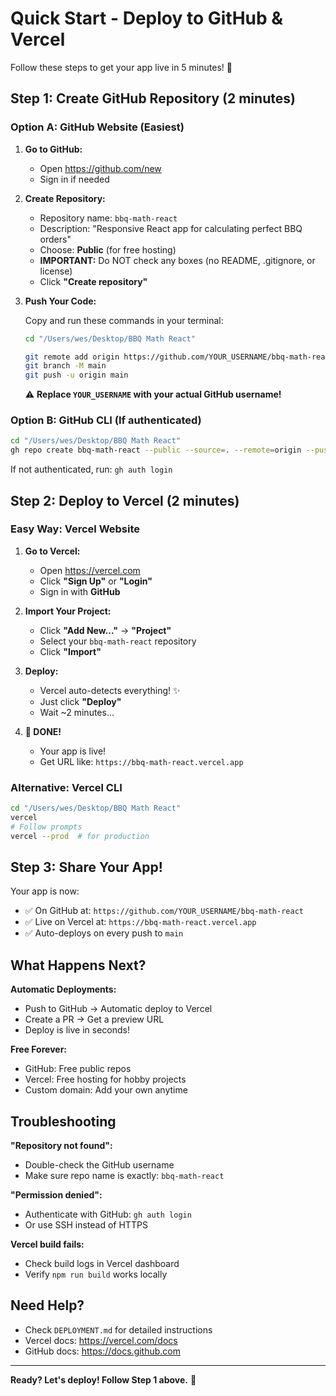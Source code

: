 # Quick Start - Deploy to GitHub & Vercel

Follow these steps to get your app live in 5 minutes! 🚀

## Step 1: Create GitHub Repository (2 minutes)

### Option A: GitHub Website (Easiest)

1. **Go to GitHub:**
   - Open https://github.com/new
   - Sign in if needed

2. **Create Repository:**
   - Repository name: `bbq-math-react`
   - Description: "Responsive React app for calculating perfect BBQ orders"
   - Choose: **Public** (for free hosting)
   - **IMPORTANT:** Do NOT check any boxes (no README, .gitignore, or license)
   - Click **"Create repository"**

3. **Push Your Code:**
   
   Copy and run these commands in your terminal:
   
   ```bash
   cd "/Users/wes/Desktop/BBQ Math React"
   
   git remote add origin https://github.com/YOUR_USERNAME/bbq-math-react.git
   git branch -M main
   git push -u origin main
   ```
   
   ⚠️ **Replace `YOUR_USERNAME` with your actual GitHub username!**

### Option B: GitHub CLI (If authenticated)

```bash
cd "/Users/wes/Desktop/BBQ Math React"
gh repo create bbq-math-react --public --source=. --remote=origin --push
```

If not authenticated, run: `gh auth login`

## Step 2: Deploy to Vercel (2 minutes)

### Easy Way: Vercel Website

1. **Go to Vercel:**
   - Open https://vercel.com
   - Click **"Sign Up"** or **"Login"**
   - Sign in with **GitHub**

2. **Import Your Project:**
   - Click **"Add New..."** → **"Project"**
   - Select your `bbq-math-react` repository
   - Click **"Import"**

3. **Deploy:**
   - Vercel auto-detects everything! ✨
   - Just click **"Deploy"**
   - Wait ~2 minutes...

4. **🎉 DONE!**
   - Your app is live!
   - Get URL like: `https://bbq-math-react.vercel.app`

### Alternative: Vercel CLI

```bash
cd "/Users/wes/Desktop/BBQ Math React"
vercel
# Follow prompts
vercel --prod  # for production
```

## Step 3: Share Your App! 

Your app is now:
- ✅ On GitHub at: `https://github.com/YOUR_USERNAME/bbq-math-react`
- ✅ Live on Vercel at: `https://bbq-math-react.vercel.app`
- ✅ Auto-deploys on every push to `main`

## What Happens Next?

**Automatic Deployments:**
- Push to GitHub → Automatic deploy to Vercel
- Create a PR → Get a preview URL
- Deploy is live in seconds!

**Free Forever:**
- GitHub: Free public repos
- Vercel: Free hosting for hobby projects
- Custom domain: Add your own anytime

## Troubleshooting

**"Repository not found":**
- Double-check the GitHub username
- Make sure repo name is exactly: `bbq-math-react`

**"Permission denied":**
- Authenticate with GitHub: `gh auth login`
- Or use SSH instead of HTTPS

**Vercel build fails:**
- Check build logs in Vercel dashboard
- Verify `npm run build` works locally

## Need Help?

- Check `DEPLOYMENT.md` for detailed instructions
- Vercel docs: https://vercel.com/docs
- GitHub docs: https://docs.github.com

---

**Ready? Let's deploy! Follow Step 1 above.** 🚀

